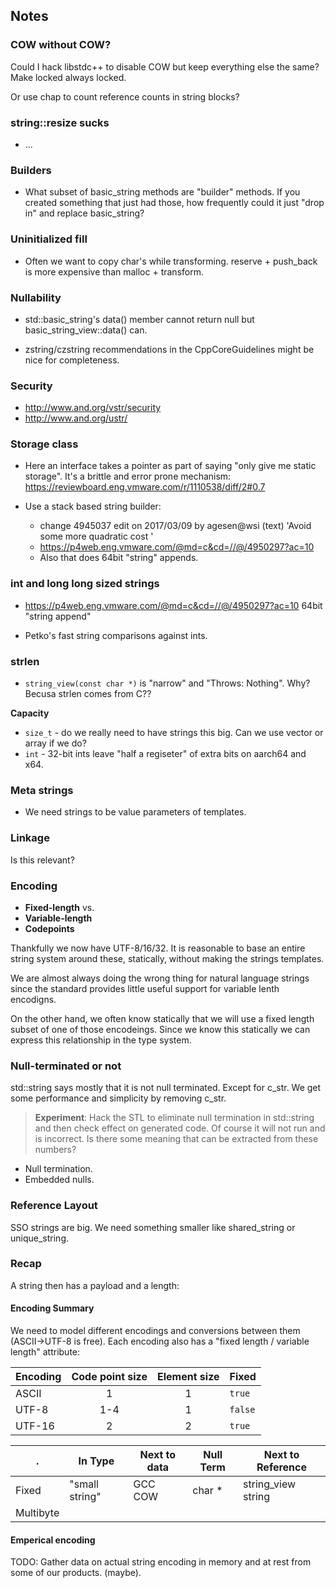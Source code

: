 ## Notes

### COW without COW?

Could I hack libstdc++ to disable COW but keep everything else the same? Make locked always locked.

Or use chap to count reference counts in string blocks?

### string::resize sucks

* ...

### Builders

* What subset of basic_string methods are "builder" methods. If you created
  something that just had those, how frequently could it just "drop in" and
  replace basic_string?


### Uninitialized fill

* Often we want to copy char's while transforming. reserve + push_back is more
  expensive than malloc + transform.

### Nullability

* std::basic_string's data() member cannot return null but
  basic_string_view::data() can.

* zstring/czstring recommendations in the CppCoreGuidelines might be nice for
  completeness.

### Security

* http://www.and.org/vstr/security
* http://www.and.org/ustr/

### Storage class

* Here an interface takes a pointer as part of saying "only give me static
  storage". It's a brittle and error prone mechanism:
  https://reviewboard.eng.vmware.com/r/1110538/diff/2#0.7

* Use a stack based string builder:
  * change 4945037 edit on 2017/03/09 by agesen@wsi (text) 'Avoid some more
    quadratic cost '
  * https://p4web.eng.vmware.com/@md=c&cd=//@/4950297?ac=10
  * Also that does 64bit "string" appends.

### int and long long sized strings

* https://p4web.eng.vmware.com/@md=c&cd=//@/4950297?ac=10
  64bit "string append"

* Petko's fast string comparisons against ints.


### strlen
* `string_view(const char *)` is "narrow" and "Throws: Nothing". Why? Becusa
  strlen comes from C??

**Capacity**
* `size_t` - do we really need to have strings this big. Can we use vector or
  array if we do?
* `int` - 32-bit ints leave "half a regiseter" of extra bits on aarch64 and x64.

### Meta strings
* We need strings to be value parameters of templates.


### Linkage
Is this relevant?

### Encoding

* **Fixed-length** vs.
* **Variable-length**
* **Codepoints**


Thankfully we now have UTF-8/16/32. It is reasonable to base an entire string
system around these, statically, without making the strings templates.

We are almost always doing the wrong thing for natural language strings since
the standard provides little useful support for variable lenth encodigns.

On the other hand, we often know statically that we will use a fixed length
subset of one of those encodeings. Since we know this statically we can express
this relationship in the type system.

### Null-terminated or not

std::string says mostly that it is not null terminated. Except for c_str. We get
some performance and simplicity by removing c_str.

> **Experiment**: Hack the STL to eliminate null termination in std::string and
> then check effect on generated code. Of course it will not run and is
> incorrect.  Is there some meaning that can be extracted from these numbers?

* Null termination.
* Embedded nulls.

### Reference Layout

SSO strings are big. We need something smaller like shared_string or
unique_string.
### Recap

A string then has a payload and a length:

#### Encoding Summary

We need to model different encodings and conversions between them (ASCII->UTF-8
is free). Each encoding also has a "fixed length / variable length" attribute:

Encoding | Code point size | Element size | Fixed
-------- | :-------------: | :----------: | ----
ASCII    |     1          |    1          | `true`
UTF-8    |    1-4         |    1          | `false`
UTF-16   |     2          |    2          | `true`


.   | In Type | Next to data | Null Term | Next to Reference
--- | --- | --- | --- | ---
Fixed | "small string" | GCC COW | char * | string_view string
Multibyte | | | |

#### Emperical encoding

TODO: Gather data on actual string encoding in memory and at rest from
some of our products. (maybe).
